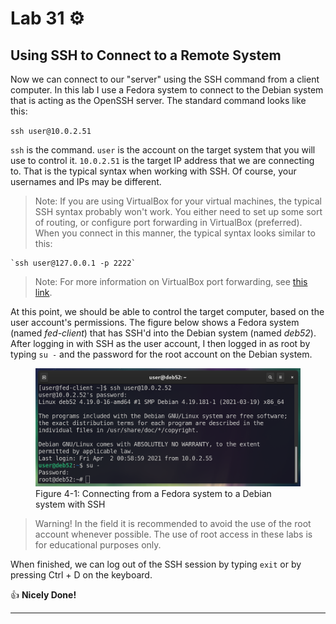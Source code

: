 # Lab 31 ⚙️

## Using SSH to Connect to a Remote System

Now we can connect to our "server" using the SSH command from a client computer. In this lab I use a Fedora system to connect to the Debian system that is acting as the OpenSSH server. The standard command looks like this:

`ssh user@10.0.2.51`

`ssh` is the command. `user` is the account on the target system that you will use to control it. `10.0.2.51` is the target IP address that we are connecting to. That is the typical syntax when working with SSH. Of course, your usernames and IPs may be different.

> Note:	If you are using VirtualBox for your virtual machines, the typical SSH syntax probably won't work. You either need to set up some sort of routing, or configure port forwarding in VirtualBox (preferred). When you connect in this manner, the typical syntax looks similar to this:

	`ssh user@127.0.0.1 -p 2222`

> Note: For more information on VirtualBox port forwarding, see [this link](https://prowse.tech/virtualbox/). 

At this point, we should be able to control the target computer, based on the user account's permissions. The figure below shows a Fedora system (named *fed-client*) that has SSH'd into the Debian system (named *deb52*). After logging in with SSH as the user account, I then logged in as root by typing `su -` and the password for the root account on the Debian system. 

<figure>
	<img src="../../images/ssh-fed-deb.png" />
	<figcaption>Figure 4-1: Connecting from a Fedora system to a Debian system with SSH</figcaption>
</figure>

> Warning! In the field it is recommended to avoid the use of the root account whenever possible. The use of root access in these labs is for educational purposes only. 

When finished, we can log out of the SSH session by typing `exit` or by pressing Ctrl + D on the keyboard.

👍 **Nicely Done!**
  
---

